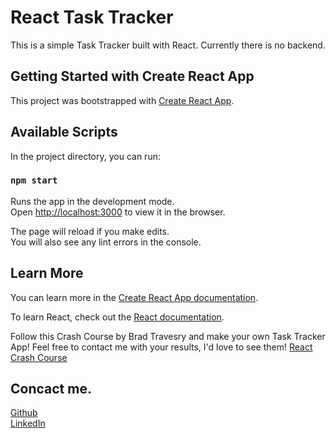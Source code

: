 # React Task Tracker

This is a simple Task Tracker built with React. Currently there is no backend.

## Getting Started with Create React App

This project was bootstrapped with [Create React App](https://github.com/facebook/create-react-app).

## Available Scripts

In the project directory, you can run:

### `npm start`

Runs the app in the development mode.\
Open [http://localhost:3000](http://localhost:3000) to view it in the browser.

The page will reload if you make edits.\
You will also see any lint errors in the console.


## Learn More

You can learn more in the [Create React App documentation](https://facebook.github.io/create-react-app/docs/getting-started).

To learn React, check out the [React documentation](https://reactjs.org/).

Follow this Crash Course by Brad Travesry and make your own Task Tracker App! Feel free to contact me with your results, I'd love to see them!
[React Crash Course](https://www.youtube.com/watch?v=w7ejDZ8SWv8)

## Concact me.

[Github](https://github.com/ZakkFast)<br>
[LinkedIn](https://www.linkedin.com/in/zachary-fast/)

